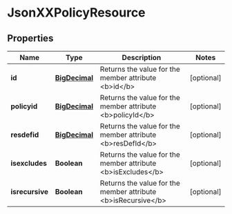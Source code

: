 
# JsonXXPolicyResource

## Properties
Name | Type | Description | Notes
------------ | ------------- | ------------- | -------------
**id** | [**BigDecimal**](BigDecimal.md) | Returns the value for the member attribute &lt;b&gt;id&lt;/b&gt; |  [optional]
**policyid** | [**BigDecimal**](BigDecimal.md) | Returns the value for the member attribute &lt;b&gt;policyId&lt;/b&gt; |  [optional]
**resdefid** | [**BigDecimal**](BigDecimal.md) | Returns the value for the member attribute &lt;b&gt;resDefId&lt;/b&gt; |  [optional]
**isexcludes** | **Boolean** | Returns the value for the member attribute &lt;b&gt;isExcludes&lt;/b&gt; |  [optional]
**isrecursive** | **Boolean** | Returns the value for the member attribute &lt;b&gt;isRecursive&lt;/b&gt; |  [optional]




